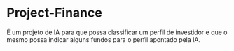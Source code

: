 # Project-Finance
É um projeto de IA para que possa classificar um perfil de investidor e que o mesmo possa indicar alguns fundos para o perfil apontado pela IA.
